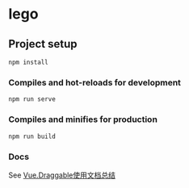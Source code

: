 # lego

## Project setup
```
npm install
```

### Compiles and hot-reloads for development
```
npm run serve
```

### Compiles and minifies for production
```
npm run build
```

### Docs
See [Vue.Draggable使用文档总结](https://juejin.cn/post/6844904150350692366)
